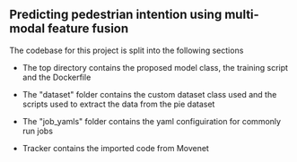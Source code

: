 ## Predicting pedestrian intention using multi-modal feature fusion
The codebase for this project is split into the following sections
- The top directory contains the proposed model class, the training script and the Dockerfile
- The "dataset" folder contains the custom dataset class used and the scripts used to extract the data from the pie dataset
- The "job_yamls" folder contains the yaml configuiration for commonly run jobs 

- Tracker contains the imported code from Movenet 
